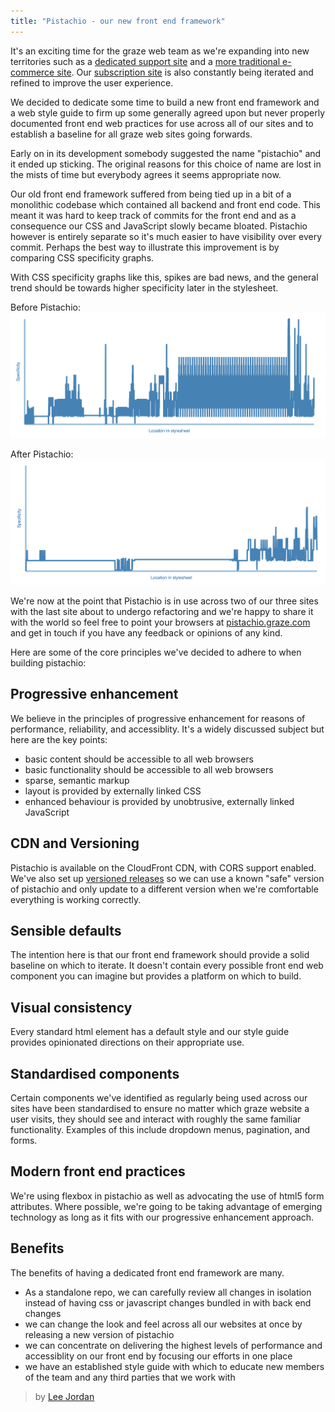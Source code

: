```yaml
---
title: "Pistachio - our new front end framework"
---
```


It's an exciting time for the graze web team as we're expanding into new territories such as a [dedicated support site](https://uk.help.graze.com/) and a [more traditional e-commerce site](https://uk.shop.graze.com/). Our [subscription site](https://www.graze.com) is also constantly being iterated and refined to improve the user experience.

We decided to dedicate some time to build a new front end framework and a web style guide to firm up some generally agreed upon but never properly documented front end web practices for use across all of our sites and to establish a baseline for all graze web sites going forwards.

Early on in its development somebody suggested the name "pistachio" and it ended up sticking. The original reasons for this choice of name are lost in the mists of time but everybody agrees it seems appropriate now.

Our old front end framework suffered from being tied up in a bit of a monolithic codebase which contained all backend and front end code. This meant it was hard to keep track of commits for the front end and as a consequence our CSS and JavaScript slowly became bloated. Pistachio however is entirely separate so it's much easier to have visibility over every commit. Perhaps the best way to illustrate this improvement is by comparing CSS specificity graphs. 

With CSS specificity graphs like this, spikes are bad news, and the general trend should be towards higher specificity later in the stylesheet.

Before Pistachio:
![](/content/images/2016/02/grazestrap-specificity.png)

After Pistachio:
![](/content/images/2016/02/pistachio-specificity.png)

We're now at the point that Pistachio is in use across two of our three sites with the last site about to undergo refactoring and we're happy to share it with the world so feel free to point your browsers at [pistachio.graze.com](http://pistachio.graze.com/) and get in touch if you have any feedback or opinions of any kind.

Here are some of the core principles we've decided to adhere to when building pistachio:

## Progressive enhancement

We believe in the principles of progressive enhancement for reasons of performance, reliability, and accessiblity. It's a widely discussed subject but here are the key points:

- basic content should be accessible to all web browsers
- basic functionality should be accessible to all web browsers
- sparse, semantic markup
- layout is provided by externally linked CSS
- enhanced behaviour is provided by unobtrusive, externally linked JavaScript

## CDN and Versioning

Pistachio is available on the CloudFront CDN, with CORS support enabled. We've also set up [versioned releases](https://github.com/graze/pistachio/releases) so we can use a known "safe" version of pistachio and only update to a different version when we're comfortable everything is working correctly.

## Sensible defaults

The intention here is that our front end framework should provide a solid baseline on which to iterate. It doesn't contain every possible front end web component you can imagine but provides a platform on which to build.

## Visual consistency

Every standard html element has a default style and our style guide provides opinionated directions on their appropriate use.

## Standardised components

Certain components we've identified as regularly being used across our sites have been standardised to ensure no matter which graze website a user visits, they should see and interact with roughly the same familiar functionality. Examples of this include dropdown menus, pagination, and forms.

## Modern front end practices

We're using flexbox in pistachio as well as advocating the use of html5 form attributes. Where possible, we're going to be taking advantage of emerging technology as long as it fits with our progressive enhancement approach.


## Benefits

The benefits of having a dedicated front end framework are many.

- As a standalone repo, we can carefully review all changes in isolation instead of having css or javascript changes bundled in with back end changes
- we can change the look and feel across all our websites at once by releasing a new version of pistachio
- we can concentrate on delivering the highest levels of performance and accessiblity on our front end by focusing our efforts in one place
- we have an established style guide with which to educate new members of the team and any third parties that we work with

> by [Lee Jordan](https://github.com/leejordan)